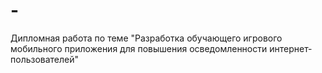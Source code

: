 # -
Дипломная работа  по теме "Разработка обучающего игрового мобильного приложения для повышения осведомленности интернет-пользователей"
